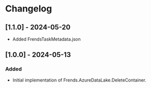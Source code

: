 # Changelog

## [1.1.0] - 2024-05-20

- Added FrendsTaskMetadata.json

## [1.0.0] - 2024-05-13

### Added

- Initial implementation of Frends.AzureDataLake.DeleteContainer.
